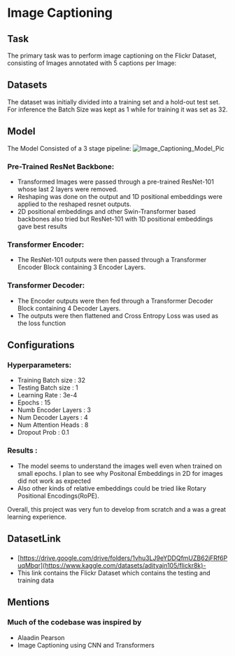 # Image Captioning

## Task
The primary task was to perform image captioning on the Flickr Dataset, consisting of Images annotated with 5 captions per Image:

## Datasets
The dataset was initially divided into a training set and a hold-out test set. For inference the Batch Size was kept as 1 while for training it was set as 32.

## Model
The Model Consisted of a 3 stage pipeline:
![Image_Captioning_Model_Pic](https://github.com/jishu123456789/ImageCaptioning/assets/131681225/72d18109-995f-40cc-937c-cec24f8503a0)

### Pre-Trained ResNet Backbone:
- Transformed Images were passed through a pre-trained ResNet-101 whose last 2 layers were removed.
- Reshaping was done on the output and 1D positional embeddings were applied to the reshaped resnet outputs.
- 2D positional embeddings and other Swin-Transformer based backbones also tried but ResNet-101 with 1D positional embeddings gave best results

### Transformer Encoder:
- The ResNet-101 outputs were then passed through a Transformer Encoder Block containing 3 Encoder Layers.

### Transformer Decoder:
- The Encoder outputs were then fed through a Transformer Decoder Block containing 4 Decoder Layers.
- The outputs were then flattened and Cross Entropy Loss was used as the loss function

## Configurations
### Hyperparameters:
- Training Batch size : 32
- Testing Batch size : 1
- Learning Rate : 3e-4
- Epochs : 15
- Numb Encoder Layers : 3
- Num Decoder Layers : 4
- Num Attention Heads : 8
- Dropout Prob : 0.1
### Results : 
- The model seems to understand the images well even when trained on small epochs. I plan to see why Positonal Embeddings in 2D for images did not work as expected
- Also other kinds of relative embeddings could be tried like Rotary Positional Encodings(RoPE).




Overall, this project was very fun to develop from scratch and a was a great learning experience.


## DatasetLink 

###
- [https://drive.google.com/drive/folders/1vhu3LJ9eYDDQfmUZB62jFRf6PuqMbqr](https://www.kaggle.com/datasets/adityajn105/flickr8k)-
- This link contains the Flickr Dataset which contains the testing and training data
  
## Mentions

### Much of the codebase was inspired by
- Alaadin Pearson
- Image Captioning using CNN and Transformers
